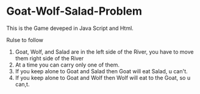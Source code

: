 # Goat-Wolf-Salad-Problem
This is the Game deveped in Java Script and Html.

Rulse to follow 

1. Goat, Wolf, and Salad are in the left side of the River, you have to move them right side of the River 
2. At a time you can carry only one of them.
3. If you keep alone to Goat and Salad then Goat will eat Salad, u can't.
4. If you keep alone to Goat and Wolf then Wolf will eat to the Goat, so u can,t. 
